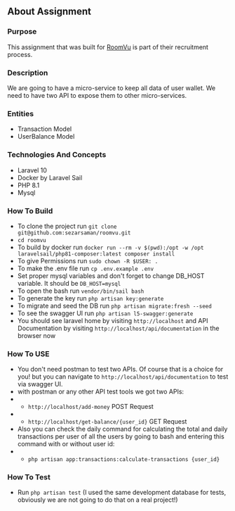 ## About Assignment
### Purpose
This assignment that was built for [RoomVu](https://www.roomvu.com/) is part of their recruitment process.

### Description
We are going to have a micro-service to keep all data of user wallet. We need to have two API
to expose them to other micro-services.

### Entities
- Transaction Model
- UserBalance Model

### Technologies And Concepts

- Laravel 10
- Docker by Laravel Sail
- PHP 8.1
- Mysql

### How To Build
- To clone the project run `git clone git@github.com:sezarsaman/roomvu.git`
- `cd roomvu`
- To build by docker run `docker run --rm -v $(pwd):/opt -w /opt laravelsail/php81-composer:latest composer install`
- To give Permissions run `sudo chown -R $USER: .`
- To make the .env file run `cp .env.example .env`
- Set proper mysql variables and don't forget to change DB_HOST variable. It should be `DB_HOST=mysql`
- To open the bash run `vendor/bin/sail bash`
- To generate the key run `php artisan key:generate`
- To migrate and seed the DB run `php artisan migrate:fresh --seed`
- To see the swagger UI run `php artisan l5-swagger:generate`
- You should see laravel home by visiting `http://localhost` and API Documentation by visiting `http://localhost/api/documentation` in the browser now


### How To USE
- You don't need postman to test two APIs. Of course that is a choice for you! but you can navigate to `http://localhost/api/documentation` to test via swagger UI.
- with postman or any other API test tools we got two APIs:
- - `http://localhost/add-money` POST Request
- - `http://localhost/get-balance/{user_id}` GET Request
- Also you can check the daily command for calculating the total and daily transactions per user of all the users by going to bash and entering this command with or without user id:
- - `php artisan app:transactions:calculate-transactions {user_id}`


### How To Test
- Run `php artisan test` (I used the same development database for tests, obviously we are not going to do that on a real project!)
